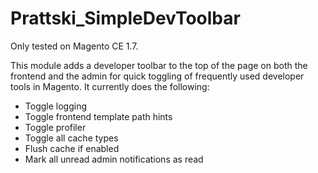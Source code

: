 Prattski_SimpleDevToolbar
=========================

Only tested on Magento CE 1.7.

This module adds a developer toolbar to the top of the page on both the frontend
and the admin for quick toggling of frequently used developer tools in Magento.
It currently does the following:

* Toggle logging
* Toggle frontend template path hints
* Toggle profiler
* Toggle all cache types
* Flush cache if enabled
* Mark all unread admin notifications as read


<img src="http://prattski.com/wp-content/uploads/2012/09/devtoolbar-frontend1.png" alt="" title="Magento Developer Toolbar - Frontend" />

<img src="http://prattski.com/wp-content/uploads/2012/09/devtoolbar-admin1.png" alt="" title="Magento Developer Toolbar - Admin" />